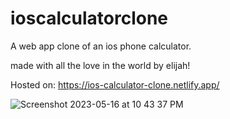 # ioscalculatorclone

A web app clone of an ios phone calculator.

made with all the love in the world by elijah!

Hosted on: https://ios-calculator-clone.netlify.app/

![Screenshot 2023-05-16 at 10 43 37 PM](https://github.com/Elijah5399/ioscalculatorclone/assets/22656175/862135bc-0258-4d4d-94c5-330f99082b94)
